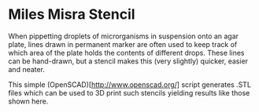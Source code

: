 # Miles Misra Stencil

When pippetting droplets of microrganisms in suspension onto an agar plate, lines drawn in permanent marker are often used to keep track of which area of the plate holds the contents of different drops. These lines can be hand-drawn, but a stencil makes this (very slightly) quicker, easier and neater.

This simple (OpenSCAD)[http://www.openscad.org/] script generates .STL files which can be used to 3D print such stencils yielding results like those shown here.
